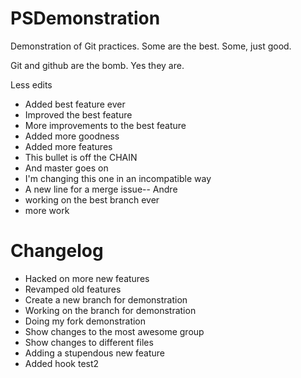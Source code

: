 PSDemonstration
===============

Demonstration of Git practices.  Some are the best.  Some, just good.

Git and github are the bomb.  Yes they are.

Less edits

* Added best feature ever
* Improved the best feature
* More improvements to the best feature
* Added more goodness
* Added more features
* This bullet is off the CHAIN
* And master goes on
* I'm changing this one in an incompatible way
* A new line for a merge issue-- Andre
* working on the best branch ever
* more work

Changelog
=========
* Hacked on more new features
* Revamped old features
* Create a new branch for demonstration
* Working on the branch for demonstration
* Doing my fork demonstration
* Show changes to the most awesome group
* Show changes to different files
* Adding a stupendous new feature
* Added hook test2
